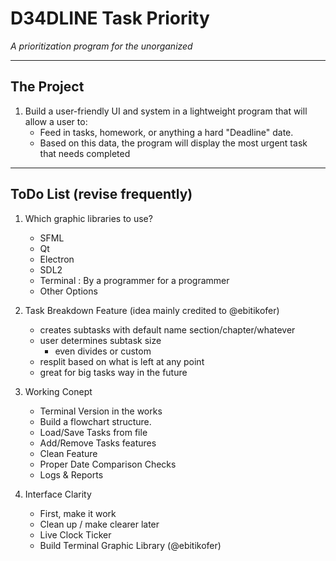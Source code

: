 # D34DLINE Task Priority

_A prioritization program for the unorganized_

---

## The Project

1. Build a user-friendly UI and system in a lightweight program that will allow a user to:
	* Feed in tasks, homework, or anything a hard "Deadline" date.
	* Based on this data, the program will display the most urgent task that needs completed

---

## ToDo List (revise frequently)
1. Which graphic libraries to use?
    * SFML
    * Qt
    * Electron
    * SDL2
    * Terminal : By a programmer for a programmer
    * Other Options

2. Task Breakdown Feature (idea mainly credited to @ebitikofer)
	* creates subtasks with default name section/chapter/whatever
	* user determines subtask size
		* even divides or custom
	* resplit based on what is left at any point
	* great for big tasks way in the future

3. Working Conept
	* Terminal Version in the works
	* Build a flowchart structure.
	* Load/Save Tasks from file
	* Add/Remove Tasks features
	* Clean Feature
	* Proper Date Comparison Checks
	* Logs & Reports

4. Interface Clarity
	* First, make it work
	* Clean up / make clearer later
	* Live Clock Ticker
	* Build Terminal Graphic Library (@ebitikofer)
